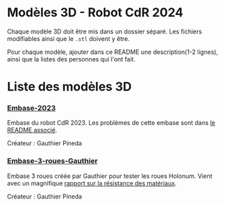 # Modèles 3D - Robot CdR 2024

Chaque modèle 3D doit être mis dans un dossier séparé. Les fichiers modifiables ainsi que le `.stl` doivent y être.

Pour chaque modèle, ajouter dans ce README une description(1-2 lignes), ainsi que la listes des personnes qui l'ont fait.

# Liste des modèles 3D

### [Embase-2023](./Embase-2023/)

Embase du robot CdR 2023. Les problèmes de cette embase sont dans [le README associé](./Embase-2023/README.md).

Créateur : Gauthier Pineda

### [Embase-3-roues-Gauthier](./Embase-3-roues-Gauthier/)

Embase 3 roues créée par Gauthier pour tester les roues Holonum. Vient avec un magnifique [rapport sur la résistance des matériaux](./Embase-3-roues-Gauthier/rapport_rdm.pdf).

Créateur : Gauthier Pineda
